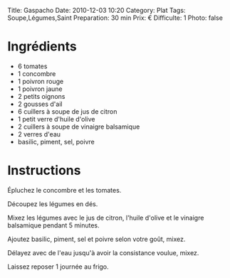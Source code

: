 Title: Gaspacho
Date: 2010-12-03 10:20
Category: Plat
Tags: Soupe,Légumes,Saint
Preparation: 30 min
Prix: €
Difficulte: 1
Photo: false

# Ingrédients

- 6 tomates
- 1 concombre
- 1 poivron rouge
- 1 poivron jaune
- 2 petits oignons
- 2 gousses d'ail
- 6 cuillers à soupe de jus de citron
- 1 petit verre d'huile d'olive
- 2 cuillers à soupe de vinaigre balsamique
- 2 verres d'eau
- basilic, piment, sel, poivre

# Instructions

Épluchez le concombre et les tomates.

Découpez les légumes en dés.

Mixez les légumes avec le jus de citron, l'huile d'olive et le vinaigre balsamique pendant 5 minutes.

Ajoutez basilic, piment, sel et poivre selon votre goût, mixez.

Délayez avec de l'eau jusqu'à avoir la consistance voulue, mixez.

Laissez reposer 1 journée au frigo.
